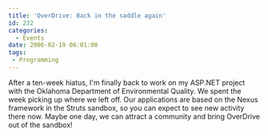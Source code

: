 ```yaml
---
title: 'OverDrive: Back in the saddle again'
id: 232
categories:
  - Events
date: 2006-02-19 06:01:00
tags:
 - Programming
---
```


After a ten-week hiatus, I'm finally back to work on my ASP.NET project with the Oklahoma Department of Environmental Quality. We spent the week picking up where we left off. Our applications are based on the Nexus framework in the Struts sandbox, so you can expect to see new activity there now. Maybe one day, we can attract a community and bring OverDrive out of the sandbox!